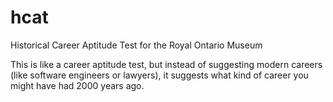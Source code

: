 hcat
====

Historical Career Aptitude Test for the Royal Ontario Museum

This is like a career aptitude test, but instead of suggesting modern careers (like software engineers or lawyers), it suggests what kind of career you might have had 2000 years ago.

